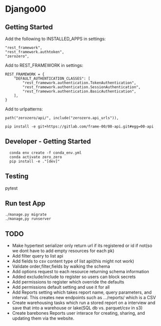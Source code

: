 # Django00

## Getting Started

Add the following to INSTALLED_APPS in settings:
```
"rest_framework",
"rest_framework.authtoken",
"zerozero",
```

Add to REST_FRAMEWORK in settings:
```
REST_FRAMEWORK = {
    "DEFAULT_AUTHENTICATION_CLASSES": [
        "rest_framework.authentication.TokenAuthentication",
        "rest_framework.authentication.SessionAuthentication",
        "rest_framework.authentication.BasicAuthentication",
    ],
}
```

Add to urlpatterns:
```
path("zerozero/api/", include("zerozero.api_urls")),
```

```
pip install -e git+https://gitlab.com/frame-00/00-api.git#egg=00-api
```


## Developer - Getting Started

```
  conda env create -f conda_env.yml
  conda activate zero_zero
  pip install -e ."[dev]"
```

## Testing

  pytest

## Run test App
```
./manage.py migrate
./manage,py runserver
```

## TODO

- Make hypertext serializer only return url if its registered or id if not(so we dont have to add empty resources for each pk)
- Add filter query to list api
- Add fields to csv content type of list api(this might not work)
- Validate order,filter,fields by walking the schema
- Add options request to each resource returning schema information
- Added exclude/include to register so users can block secrets
- Add permissions to register which override the defaults
- Add permissions default setting and use it for all
- Add Reports setting which takes report name, query parameters, and interval.  This creates new endpoints such as .../reports/<slug> which is a CSV
- Create warehousing tasks which run a stored report on a interview and save that into a warehouse or lake(SQL db vs. parquet/csv in s3)
- Create barebones Reports user interace for creating, sharing, and updating them via the website.
